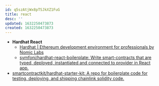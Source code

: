 ```yaml
---
id: q5szAtjWx8pTSJkXZ1FuG
title: react
desc: ''
updated: 1632250473873
created: 1632250473873
---
```


* **Hardhat React**
  * [Hardhat | Ethereum development environment for professionals by Nomic Labs](https://hardhat.org/plugins/hardhat-react.html)
  * [symfoni/hardhat-react-boilerplate: Write smart-contracts that are typed, deployed, instantiated and connected to provider in React app.](https://github.com/symfoni/hardhat-react-boilerplate)
* [smartcontractkit/hardhat-starter-kit: A repo for boilerplate code for testing, deploying, and shipping chainlink solidity code.](https://github.com/smartcontractkit/hardhat-starter-kit)
